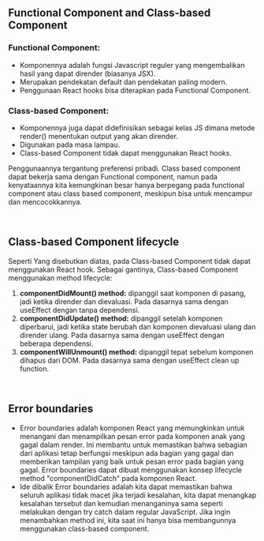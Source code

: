 ## Functional Component and Class-based Component
### Functional Component:

-   Komponennya adalah fungsi Javascript reguler yang mengembalikan hasil yang dapat dirender (biasanya JSX).
-   Merupakan pendekatan default dan pendekatan paling modern.
-   Penggunaan React hooks bisa diterapkan pada Functional Component.

### Class-based Component:

-   Komponennya juga dapat didefinisikan sebagai kelas JS dimana metode render() menentukan output yang akan dirender.
-   Digunakan pada masa lampau.
-   Class-based Component tidak dapat menggunakan React hooks.

Penggunaannya tergantung preferensi pribadi. Class based component dapat bekerja sama dengan Functional component, namun pada kenyataannya kita kemungkinan besar hanya berpegang pada functional component atau class based component, meskipun bisa untuk mencampur dan mencocokkannya.

<br />

## Class-based Component lifecycle

Seperti Yang disebutkan diatas, pada Class-based Component tidak dapat menggunakan React hook. Sebagai gantinya, Class-based Component menggunakan method lifecycle:
1. <strong>componentDidMount() method:</strong> dipanggil saat komponen di pasang, jadi ketika dirender dan dievaluasi. Pada dasarnya sama dengan useEffect dengan tanpa dependensi.
2. <strong>componentDidUpdate() method:</strong> dipanggil setelah komponen diperbarui, jadi ketika state berubah dan komponen dievaluasi ulang dan dirender ulang. Pada dasarnya sama dengan useEffect dengan beberapa dependensi.
3. <strong>componentWillUnmount() method:</strong> dipanggil tepat sebelum komponen dihapus dari DOM. Pada dasarnya sama dengan useEffect clean up function.
    
<br />    

## Error boundaries

- Error boundaries adalah komponen React yang memungkinkan untuk menangani dan menampilkan pesan error pada komponen anak yang gagal dalam render. Ini membantu untuk memastikan bahwa sebagian dari aplikasi tetap berfungsi meskipun ada bagian yang gagal dan memberikan tampilan yang baik untuk pesan error pada bagian yang gagal. Error boundaries dapat dibuat menggunakan konsep lifecycle method "componentDidCatch" pada komponen React.
- Ide dibalik Error boundaries adalah kita dapat memastikan bahwa seluruh aplikasi tidak macet jika terjadi kesalahan, kita dapat menangkap kesalahan tersebut dan kemudian menanganinya sama seperti melakukan dengan try catch dalam regular JavaScript. Jika ingin menambahkan method ini, kita saat ini hanya bisa membangunnya menggunakan class-based component.